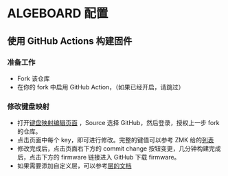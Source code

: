 # ALGEBOARD 配置

## 使用 GitHub Actions 构建固件

### 准备工作

- Fork 该仓库
- 在你的 fork 中启用 GitHub Action，（如果已经开启，请跳过）

### 修改键盘映射

- 打开[键盘映射编辑页面](https://nickcoutsos.github.io/keymap-editor/) ，Source 选择 GitHub，然后登录，授权上一步 fork 的仓库。
- 点击页面中每个 key，即可进行修改。完整的键值可以参考 ZMK 给的[列表](https://zmk.dev/docs/codes)
- 修改完成后，点击页面右下方的 commit change 按钮变更，几分钟构建完成后，点击下方的 firmware 链接进入 GitHub 下载 firmware。
- 如果需要添加自定义层，可以参考[层的文档](https://zmk.dev/docs/behaviors/layers)

